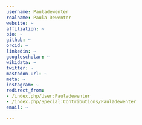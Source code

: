 ```yaml
---
username: Pauladewenter
realname: Paula Dewenter
website: ~
affiliation: ~
bio: ~
github: ~
orcid: ~
linkedin: ~
googlescholar: ~
wikidata: ~
twitter: ~
mastodon-url: ~
meta: ~
instagram: ~
redirect_from:
- /index.php/User:Pauladewenter
- /index.php/Special:Contributions/Pauladewenter
email: ~

---
```


